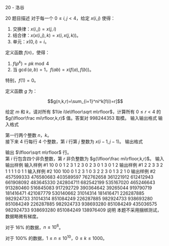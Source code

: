 



20 - 洛谷














20
题目描述
对于每一个 $0\le i,j<4$，给定 $x(i,j)$ 使得：

 1. 交换律：$x(i,j)=x(j,i)$
 2. 结合律：$x(x(i,j),k)=x(i,x(j,k))$。
 3. 单元：$x(0,i)=i$。

定义函数 $f(n)$，使得：

 1. $f(p^k)=pk\bmod 4$
 2. 当 $\gcd(a,b)=1$，$f(ab)=x(f(a),f(b))$。

特别，$f(1)=0$。

定义函数 $g$ 为：

$$g(n,k,r)=\sum_{i=1}^ni^k[f(i)=r]$$

给定 $m$ 和 $k$，请对所有 $1\le i\le\lfloor\sqrt m\rfloor$，计算所有 $0\le r<4$ 的 $g(\lfloor\frac mi\rfloor,k,r)$ 值。答案对 $998244353$ 取模。
输入输出格式
输入格式

第一行两个整数 $n$，$k$。  
接下来 $4$ 行每行 $4$ 个整数，第 $i$ 行第 $j$ 整数为 $x(i-1,j-1)$。
输出格式

输出 $\lfloor\sqrt m\rfloor$ 行。  
第 $i$ 行包含四个非负整数，第 $r$ 非负整数为 $g(\lfloor\frac mi\rfloor,k,r)$。
输入输出样例
输入样例 #1
10 0
0 1 2 3
1 2 3 0
2 3 0 1
3 0 1 2
输出样例 #1
2 2 3 3
2 1 1 1
1 0 1 1
输入样例 #2
100 100
0 1 2 3
1 0 3 2
2 3 0 1
3 2 1 0
输出样例 #2
457599333 476580683 403589597 762762658
361221912 612412943 661908092 483645330
242804711 682542199 535167020 465246643
913280460 516845083 917292729 390364642
39265044 919790719 181416471 421087779
530140662 31014314 181416471 226287885
982924733 31014314 851084249 226287885
982924733 938693280 851084249 226287885
982924733 938693280 851084249 435036575
982924733 938693280 851084249 138976409
说明
本题不采用捆绑测试，数据略微有梯度。

对于 $16\%$ 的数据，$n\le10^6$。

对于 $100\%$ 的数据，$1\le n\le 10^{10}$，$0\le k\le 1000$。






